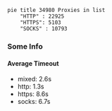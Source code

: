 
```mermaid
pie title 34980 Proxies in list
    "HTTP" : 22925
    "HTTPS": 5103
    "SOCKS" : 10793
```

### Some Info
#### Average Timeout

- mixed: 2.6s
- http: 1.3s
- https: 8.6s
- socks: 6.7s